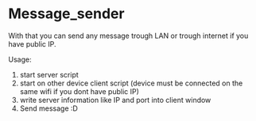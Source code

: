 # Message_sender
With that you can send any message trough LAN or trough internet if you have public IP.

Usage:
1. start server script
2. start on other device client script (device must be connected on the same wifi if you dont have public IP)
3. write server information like IP and port into client window
4. Send message :D
